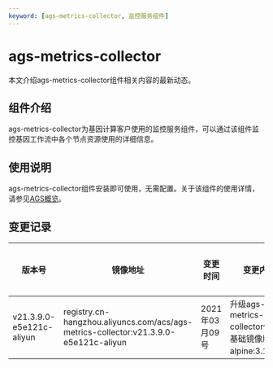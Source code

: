 ```yaml
---
keyword: [ags-metrics-collector, 监控服务组件]
---
```


# ags-metrics-collector

本文介绍ags-metrics-collector组件相关内容的最新动态。

## 组件介绍

ags-metrics-collector为基因计算客户使用的监控服务组件，可以通过该组件监控基因工作流中各个节点资源使用的详细信息。

## 使用说明

ags-metrics-collector组件安装即可使用，无需配置。关于该组件的使用详情，请参见[AGS概览](/intl.zh-CN/基因计算服务AGS用户指南/AGS概览.md)。

## 变更记录

|版本号|镜像地址|变更时间|变更内容|变更影响|
|---|----|----|----|----|
|v21.3.9.0-e5e121c-aliyun|registry.cn-hangzhou.aliyuncs.com/acs/ags-metrics-collector:v21.3.9.0-e5e121c-aliyun|2021年03月09号|升级ags-metrics-collector使用的基础镜像版本为alpine:3.11.8。|无|

